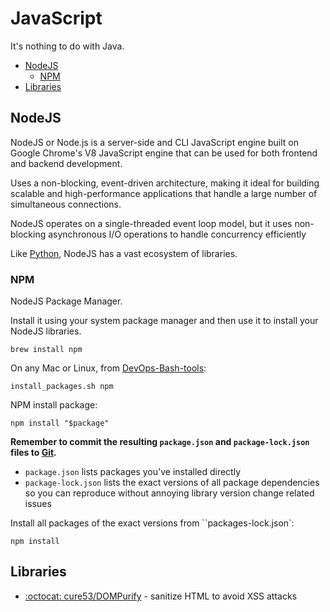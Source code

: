 # JavaScript

It's nothing to do with Java.

<!-- INDEX_START -->

- [NodeJS](#nodejs)
  - [NPM](#npm)
- [Libraries](#libraries)

<!-- INDEX_END -->

## NodeJS

NodeJS or Node.js is a server-side and CLI JavaScript engine built on Google Chrome's V8 JavaScript engine
that can be used for both frontend and backend development.

Uses a non-blocking, event-driven architecture, making it ideal for building scalable and high-performance applications
that handle a large number of simultaneous connections.

NodeJS operates on a single-threaded event loop model, but it uses non-blocking asynchronous I/O operations to handle concurrency efficiently

Like [Python](python.md), NodeJS has a vast ecosystem of libraries.

### NPM

NodeJS Package Manager.

Install it using your system package manager and then use it to install your NodeJS libraries.

```shell
brew install npm
```

On any Mac or Linux, from [DevOps-Bash-tools](devops-bash-tools.md):

```shell
install_packages.sh npm
```

NPM install package:

```shell
npm install "$package"
```

**Remember to commit the resulting `package.json` and `package-lock.json` files to [Git](git.md).**

- `package.json` lists packages you've installed directly
- `package-lock.json` lists the exact versions of all package dependencies so you can reproduce without annoying
  library version change related issues

Install all packages of the exact versions from ``packages-lock.json`:

```shell
npm install
```

## Libraries

- [:octocat: cure53/DOMPurify](https://github.com/cure53/DOMPurify) - sanitize HTML to avoid XSS attacks
